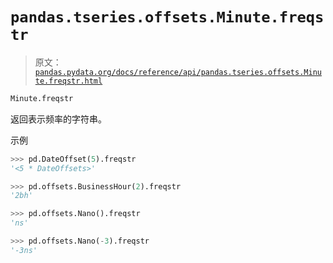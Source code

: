 # `pandas.tseries.offsets.Minute.freqstr`

> 原文：[`pandas.pydata.org/docs/reference/api/pandas.tseries.offsets.Minute.freqstr.html`](https://pandas.pydata.org/docs/reference/api/pandas.tseries.offsets.Minute.freqstr.html)

```py
Minute.freqstr
```

返回表示频率的字符串。

示例

```py
>>> pd.DateOffset(5).freqstr
'<5 * DateOffsets>' 
```

```py
>>> pd.offsets.BusinessHour(2).freqstr
'2bh' 
```

```py
>>> pd.offsets.Nano().freqstr
'ns' 
```

```py
>>> pd.offsets.Nano(-3).freqstr
'-3ns' 
```

